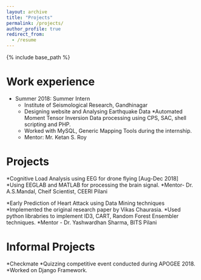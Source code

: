 ```yaml
---
layout: archive
title: "Projects"
permalink: /projects/
author_profile: true
redirect_from:
  - /resume
---
```


{% include base_path %}

<!-- Education
======
* B.S. in Github, Github University, 2012
* M.S. in Jekyll, Github University, 2014
* Ph.D in Version Control Theory, Github University, 2018 (expected)
 -->
Work experience
======
* Summer 2018: Summer Intern
  * Institute of Seismological Research, Gandhinagar
  * Designing website and Analysing Earthquake Data
  *Automated Moment Tensor Inversion Data processing using CPS, SAC, shell scripting and PHP.
  * Worked with MySQL, Generic Mapping Tools during the internship. 
  * Mentor: Mr. Ketan S. Roy

<!-- * Fall 2015: Research Assistant
  * Github University
  * Duties included: Merging pull requests
  * Supervisor: Professor Hub
 -->  
<!-- Skills
======
* Skill 1
* Skill 2
  * Sub-skill 2.1
  * Sub-skill 2.2
  * Sub-skill 2.3
* Skill 3

Publications
======
  <ul>{% for post in site.publications %}
    {% include archive-single-cv.html %}
  {% endfor %}</ul>
  
Talks
======
  <ul>{% for post in site.talks %}
    {% include archive-single-talk-cv.html %}
  {% endfor %}</ul>
  
Teaching
======
  <ul>{% for post in site.teaching %}
    {% include archive-single-cv.html %}
  {% endfor %}</ul>
 -->  
<!-- Service and leadership
======
 -->

Projects
======

*Cognitive Load Analysis using EEG for drone flying [Aug-Dec 2018]
	*Using EEGLAB and MATLAB for processing the brain signal.
	*Mentor- Dr. A.S.Mandal, Cheif Scientist, CEERI Pilani

*Early Prediction of Heart Attack using Data Mining techniques
	*Implemented the original research paper by Vikas Chaurasia.
	*Used python librabries to implement ID3, CART, Random Forest Ensembler techniques.
	*Mentor - Dr. Yashwardhan Sharma, BITS Pilani


Informal Projects
======

*Checkmate 
	*Quizzing competitive event conducted during APOGEE 2018.
	*Worked on Django Framework.

